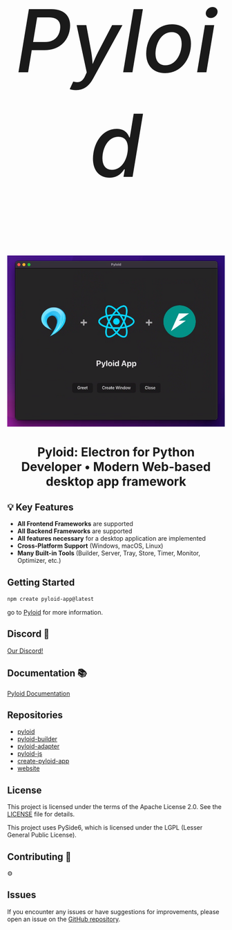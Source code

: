 <h1 style="text-align: center; font-size: 200px; font-weight: 500;">
    <i>Pyloid</i>
</h1>

![example image](example.png)

<h2 align="center" style="font-size: 28px;"><b>Pyloid: Electron for Python Developer • Modern Web-based desktop app framework</b></h2>

## 💡 Key Features

- **All Frontend Frameworks** are supported
- **All Backend Frameworks** are supported
- **All features necessary** for a desktop application are implemented
- **Cross-Platform Support** (Windows, macOS, Linux)
- **Many Built-in Tools** (Builder, Server, Tray, Store, Timer, Monitor, Optimizer, etc.)

## Getting Started

```bash
npm create pyloid-app@latest
```

go to [Pyloid](https://pyloid.com/) for more information.

## Discord 🎉

[Our Discord!](https://discord.gg/VTqexxxTy9)

## Documentation 📚

[Pyloid Documentation](https://pyloid.com/)

## Repositories

- [pyloid](https://github.com/pyloid/pyloid)
- [pyloid-builder](https://github.com/pyloid/pyloid-builder)
- [pyloid-adapter](https://github.com/pyloid/pyloid-adapter)
- [pyloid-js](https://github.com/pyloid/pyloid-js)
- [create-pyloid-app](https://github.com/pyloid/create-pyloid-app)
- [website](https://github.com/pyloid/website)

## License

This project is licensed under the terms of the Apache License 2.0. See the [LICENSE](./LICENSE) file for details.

This project uses PySide6, which is licensed under the LGPL (Lesser General Public License).

## Contributing 🤝

⚙

## Issues

If you encounter any issues or have suggestions for improvements, please open an issue on the [GitHub repository](https://github.com/Pyloid/pyloid/issues).
